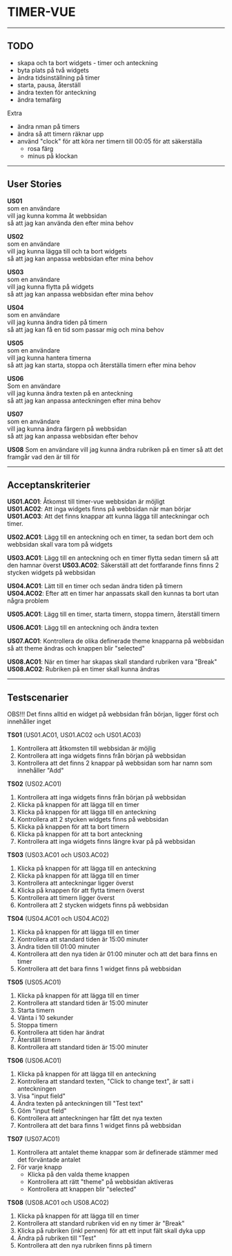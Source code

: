 # TIMER-VUE

---

## TODO

- skapa och ta bort widgets \- timer och anteckning
- byta plats på två widgets
- ändra tidsinställning på timer
- starta, pausa, återställ
- ändra texten för anteckning
- ändra temafärg

Extra

- ändra nman på timers
- ändra så att timern räknar upp
- använd "clock" för att köra ner timern till 00:05 för att säkerställa
  - rosa färg
  - minus på klockan

---

## User Stories

**US01**  
som en användare  
vill jag kunna komma åt webbsidan  
så att jag kan använda den efter mina behov

**US02**  
som en användare  
vill jag kunna lägga till och ta bort widgets  
så att jag kan anpassa webbsidan efter mina behov

**US03**  
som en användare  
vill jag kunna flytta på widgets  
så att jag kan anpassa webbsidan efter mina behov

**US04**  
som en användare  
vill jag kunna ändra tiden på timern  
så att jag kan få en tid som passar mig och mina behov

**US05**  
som en användare  
vill jag kunna hantera timerna  
så att jag kan starta, stoppa och återställa timern efter mina behov

**US06**  
Som en användare  
vill jag kunna ändra texten på en anteckning  
så att jag kan anpassa anteckningen efter mina behov

**US07**  
som en användare  
vill jag kunna ändra färgern på webbsidan  
så att jag kan anpassa webbsidan efter behov

**US08**
Som en användare
vill jag kunna ändra rubriken på en timer
så att det framgår vad den är till för

---

## Acceptanskriterier

**US01.AC01**: Åtkomst till timer-vue webbsidan är möjligt  
**US01.AC02**: Att inga widgets finns på webbsidan när man börjar  
**US01.AC03**: Att det finns knappar att kunna lägga till anteckningar och timer.

**US02.AC01**: Lägg till en anteckning och en timer, ta sedan bort dem och webbsidan skall vara tom på widgets

**US03.AC01**: Lägg till en anteckning och en timer flytta sedan timern så att den hamnar överst
**US03.AC02**: Säkerställ att det fortfarande finns finns 2 stycken widgets på webbsidan

**US04.AC01**: Lätt till en timer och sedan ändra tiden på timern  
**US04.AC02**: Efter att en timer har anpassats skall den kunnas ta bort utan några problem

**US05.AC01**: Lägg till en timer, starta timern, stoppa timern, återställ timern

**US06.AC01**: Lägg till en anteckning och ändra texten

**US07.AC01**: Kontrollera de olika definerade theme knapparna på webbsidan så att theme ändras och knappen blir "selected"

**US08.AC01**: När en timer har skapas skall standard rubriken vara "Break"
**US08.AC02**: Rubriken på en timer skall kunna ändras

---

## Testscenarier

OBS!!! Det finns alltid en widget på webbsidan från början, ligger först och innehåller inget

**TS01** (US01.AC01, US01.AC02 och US01.AC03)  
01. Kontrollera att åtkomsten till webbsidan är möjlig  
02. Kontrollera att inga widgets finns från början på webbsidan  
03. Kontrollera att det finns 2 knappar på webbsidan som har namn som innehåller "Add"

**TS02** (US02.AC01)  
01. Kontrollera att inga widgets finns från början på webbsidan  
02. Klicka på knappen för att lägga till en timer  
03. Klicka på knappen för att lägga till en anteckning  
04. Kontrollera att 2 stycken widgets finns på webbsidan  
05. Klicka på knappen för att ta bort timern  
06. Klicka på knappen för att ta bort anteckning  
07. Kontrollera att inga widgets finns längre kvar på på webbsidan

**TS03** (US03.AC01 och US03.AC02)  
01. Klicka på knappen för att lägga till en anteckning  
02. Klicka på knappen för att lägga till en timer  
03. Kontrollera att anteckningar ligger överst  
04. Klicka på knappen för att flytta timern överst  
05. Kontrollera att timern ligger överst  
06. Kontrollera att 2 stycken widgets finns på webbsidan

**TS04** (US04.AC01 och US04.AC02)  
01. Klicka på knappen för att lägga till en timer  
02. Kontrollera att standard tiden är 15:00 minuter  
03. Ändra tiden till 01:00 minuter  
04. Kontrollera att den nya tiden är 01:00 minuter och att det bara finns en timer  
05. Kontrollera att det bara finns 1 widget finns på webbsidan

**TS05** (US05.AC01)  
01. Klicka på knappen för att lägga till en timer  
02. Kontrollera att standard tiden är 15:00 minuter  
03. Starta timern  
04. Vänta i 10 sekunder  
05. Stoppa timern  
06. Kontrollera att tiden har ändrat  
07. Återställ timern  
08. Kontrollera att standard tiden är 15:00 minuter

**TS06** (US06.AC01)  
01. Klicka på knappen för att lägga till en anteckning  
02. Kontrollera att standard texten, "Click to change text", är satt i anteckningen  
03. Visa "input field"  
04. Ändra texten på anteckningen till "Test text"  
05. Göm "input field"  
04. Kontrollera att anteckningen har fått det nya texten  
05. Kontrollera att det bara finns 1 widget finns på webbsidan

**TS07** (US07.AC01)  
01. Kontrollera att antalet theme knappar som är definerade stämmer med det förväntade antalet  
02. För varje knapp   
    * Klicka på den valda theme knappen  
    * Kontrollera att rätt "theme" på webbsidan aktiveras  
    * Kontrollera att knappen blir "selected"  

**TS08** (US08.AC01 och US08.AC02)  
01. Klicka på knappen för att lägga till en timer  
02. Kontrollera att standard rubriken vid en ny timer är "Break"  
03. Klicka på rubriken (inkl pennen) för att ett input fält skall dyka upp  
04. Ändra på rubriken till "Test"  
05. Kontrollera att den nya rubriken finns på timern  